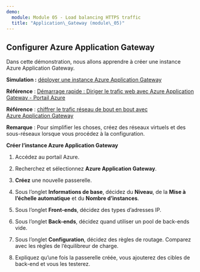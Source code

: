 ```yaml
---
demo:
  module: Module 05 - Load balancing HTTPS traffic
  title: "Application\_Gateway (module\_05)"
---
```

## Configurer Azure Application Gateway

Dans cette démonstration, nous allons apprendre à créer une instance Azure Application Gateway. 

**Simulation :** [déployer une instance Azure Application Gateway](https://mslabs.cloudguides.com/guides/AZ-700%20Lab%20Simulation%20-%20Deploy%20Azure%20Application%20Gateway)

**Référence** : [Démarrage rapide : Diriger le trafic web avec Azure Application Gateway - Portail Azure](https://learn.microsoft.com/azure/application-gateway/quick-create-portal)

**Référence** : [chiffrer le trafic réseau de bout en bout avec Azure Application Gateway](https://github.com/MicrosoftDocs/mslearn-end-to-end-encryption-with-app-gateway)

**Remarque** : Pour simplifier les choses, créez des réseaux virtuels et des sous-réseaux lorsque vous procédez à la configuration. 

**Créer l’instance Azure Application Gateway**

1. Accédez au portail Azure.

1. Recherchez et sélectionnez **Azure Application Gateway**.

1. **Créez** une nouvelle passerelle.

1. Sous l’onglet **Informations de base**, décidez du **Niveau**, de la **Mise à l’échelle automatique** et du **Nombre d’instances**.

1. Sous l’onglet **Front-ends**, décidez des types d’adresses IP.

1. Sous l’onglet **Back-ends**, décidez quand utiliser un pool de back-ends vide.

1. Sous l’onglet **Configuration**, décidez des règles de routage. Comparez avec les règles de l’équilibreur de charge.

1. Expliquez qu’une fois la passerelle créée, vous ajouterez des cibles de back-end et vous les testerez. 
